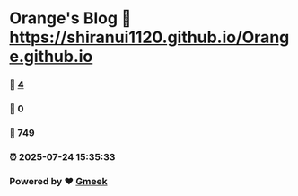# Orange's Blog :link: https://shiranui1120.github.io/Orange.github.io 
### :page_facing_up: [4](https://shiranui1120.github.io/Orange.github.io/tag.html) 
### :speech_balloon: 0 
### :hibiscus: 749 
### :alarm_clock: 2025-07-24 15:35:33 
### Powered by :heart: [Gmeek](https://github.com/Meekdai/Gmeek)
